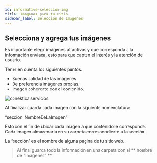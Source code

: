 ```yaml
---
id: informative-seleccion-img
title: Imagenes para tu sitio
sidebar_label: Selección de Imagenes
---
```


## Selecciona y agrega tus imágenes

Es importante elegir imágenes atractivas y que corresponda a la información enviada, esto para que capten el interés y la atención del usuario.

Tener en cuenta los siguientes puntos.

-   Buenas calidad de las imágenes.
-   De preferencia imágenes propias.
-   Imagen coherente con el contenido.

![conektica servicios](https://conektica.com/ayuda/img/infopag/info-web-img-2.png)

Al finalizar guarda cada imagen con la siguiente nomenclatura:

“seccion_NombreDeLaImagen”

Esto con el fin de ubicar cada imagen a que contenido le corresponde.
Cada imagen almacenarla en su carpeta correspondiente a la sección

La “sección” es el nombre de alguna pagina de tu sitio web.

> Al final guarda todo la información en una carpeta con el ** nombre de “Imagenes” **

